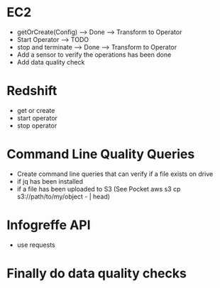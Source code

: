 # EC2
- getOrCreate(Config) --> Done --> Transform to Operator
- Start Operator --> TODO
- stop and terminate --> Done --> Transform to Operator
- Add a sensor to verify the operations has been done
- Add data quality check

# Redshift
- get or create
- start operator
- stop operator

# Command Line Quality Queries
- Create command line queries that can verify if a file exists on drive
- if jq has been installed
- if a file has been uploaded to S3 (See Pocket aws s3 cp s3://path/to/my/object - | head)

# Infogreffe API
- use requests

# Finally do data quality checks
